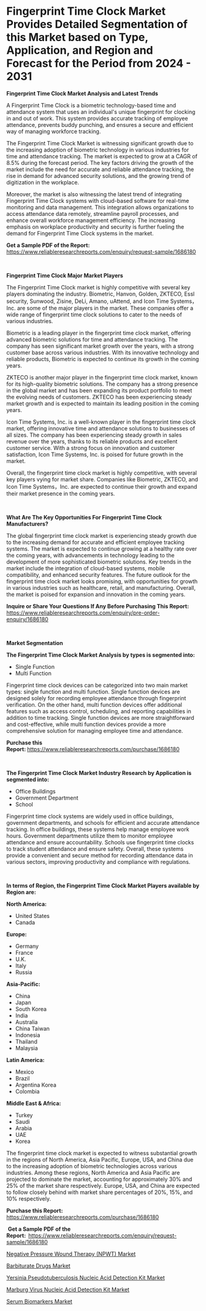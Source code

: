 <p><h1>Fingerprint Time Clock Market Provides Detailed Segmentation of this Market based on Type, Application, and Region and Forecast for the Period from 2024 - 2031</h1></p><p><strong>Fingerprint Time Clock Market Analysis and Latest Trends</strong></p>
<p><p>A Fingerprint Time Clock is a biometric technology-based time and attendance system that uses an individual's unique fingerprint for clocking in and out of work. This system provides accurate tracking of employee attendance, prevents buddy punching, and ensures a secure and efficient way of managing workforce tracking.</p><p>The Fingerprint Time Clock Market is witnessing significant growth due to the increasing adoption of biometric technology in various industries for time and attendance tracking. The market is expected to grow at a CAGR of 8.5% during the forecast period. The key factors driving the growth of the market include the need for accurate and reliable attendance tracking, the rise in demand for advanced security solutions, and the growing trend of digitization in the workplace.</p><p>Moreover, the market is also witnessing the latest trend of integrating Fingerprint Time Clock systems with cloud-based software for real-time monitoring and data management. This integration allows organizations to access attendance data remotely, streamline payroll processes, and enhance overall workforce management efficiency. The increasing emphasis on workplace productivity and security is further fueling the demand for Fingerprint Time Clock systems in the market.</p></p>
<p><strong>Get a Sample PDF of the Report:&nbsp;</strong> <a href="https://www.reliableresearchreports.com/enquiry/request-sample/1686180">https://www.reliableresearchreports.com/enquiry/request-sample/1686180</a></p>
<p>&nbsp;</p>
<p><strong>Fingerprint Time Clock Major Market Players</strong></p>
<p><p>The Fingerprint Time Clock market is highly competitive with several key players dominating the industry. Biometric, Hanvon, Golden, ZKTECO, Essl security, Sunwood, Zisine, DeLi, Amano, uAttend, and Icon Time Systems，Inc. are some of the major players in the market. These companies offer a wide range of fingerprint time clock solutions to cater to the needs of various industries.</p><p>Biometric is a leading player in the fingerprint time clock market, offering advanced biometric solutions for time and attendance tracking. The company has seen significant market growth over the years, with a strong customer base across various industries. With its innovative technology and reliable products, Biometric is expected to continue its growth in the coming years.</p><p>ZKTECO is another major player in the fingerprint time clock market, known for its high-quality biometric solutions. The company has a strong presence in the global market and has been expanding its product portfolio to meet the evolving needs of customers. ZKTECO has been experiencing steady market growth and is expected to maintain its leading position in the coming years.</p><p>Icon Time Systems, Inc. is a well-known player in the fingerprint time clock market, offering innovative time and attendance solutions to businesses of all sizes. The company has been experiencing steady growth in sales revenue over the years, thanks to its reliable products and excellent customer service. With a strong focus on innovation and customer satisfaction, Icon Time Systems, Inc. is poised for future growth in the market.</p><p>Overall, the fingerprint time clock market is highly competitive, with several key players vying for market share. Companies like Biometric, ZKTECO, and Icon Time Systems，Inc. are expected to continue their growth and expand their market presence in the coming years.</p></p>
<p>&nbsp;</p>
<p><strong>What Are The Key Opportunities For Fingerprint Time Clock Manufacturers?</strong></p>
<p><p>The global fingerprint time clock market is experiencing steady growth due to the increasing demand for accurate and efficient employee tracking systems. The market is expected to continue growing at a healthy rate over the coming years, with advancements in technology leading to the development of more sophisticated biometric solutions. Key trends in the market include the integration of cloud-based systems, mobile compatibility, and enhanced security features. The future outlook for the fingerprint time clock market looks promising, with opportunities for growth in various industries such as healthcare, retail, and manufacturing. Overall, the market is poised for expansion and innovation in the coming years.</p></p>
<p><strong>Inquire or Share Your Questions If Any Before Purchasing This Report:</strong> <a href="https://www.reliableresearchreports.com/enquiry/pre-order-enquiry/1686180">https://www.reliableresearchreports.com/enquiry/pre-order-enquiry/1686180</a></p>
<p>&nbsp;</p>
<p><strong>Market Segmentation</strong></p>
<p><strong>The Fingerprint Time Clock Market Analysis by types is segmented into:</strong></p>
<p><ul><li>Single Function</li><li>Multi Function</li></ul></p>
<p><p>Fingerprint time clock devices can be categorized into two main market types: single function and multi function. Single function devices are designed solely for recording employee attendance through fingerprint verification. On the other hand, multi function devices offer additional features such as access control, scheduling, and reporting capabilities in addition to time tracking. Single function devices are more straightforward and cost-effective, while multi function devices provide a more comprehensive solution for managing employee time and attendance.</p></p>
<p><strong>Purchase this Report:&nbsp;</strong><a href="https://www.reliableresearchreports.com/purchase/1686180">https://www.reliableresearchreports.com/purchase/1686180</a></p>
<p>&nbsp;</p>
<p><strong>The Fingerprint Time Clock Market Industry Research by Application is segmented into:</strong></p>
<p><ul><li>Office Buildings</li><li>Government Department</li><li>School</li></ul></p>
<p><p>Fingerprint time clock systems are widely used in office buildings, government departments, and schools for efficient and accurate attendance tracking. In office buildings, these systems help manage employee work hours. Government departments utilize them to monitor employee attendance and ensure accountability. Schools use fingerprint time clocks to track student attendance and ensure safety. Overall, these systems provide a convenient and secure method for recording attendance data in various sectors, improving productivity and compliance with regulations.</p></p>
<p>&nbsp;</p>
<p><strong>In terms of Region, the Fingerprint Time Clock Market Players available by Region are:</strong></p>
<p>
    <p> <strong> North America: </strong>
        <ul>
            <li>United States</li>
            <li>Canada</li>
        </ul>
        </p> 
    <p> <strong> Europe: </strong>
        <ul>
            <li>Germany</li>
            <li>France</li>
            <li>U.K.</li>
            <li>Italy</li>
            <li>Russia</li>
        </ul>
        </p> 
    <p> <strong> Asia-Pacific: </strong>
        <ul>
            <li>China</li>
            <li>Japan</li>
            <li>South Korea</li>
            <li>India</li>
            <li>Australia</li>
            <li>China Taiwan</li>
            <li>Indonesia</li>
            <li>Thailand</li>
            <li>Malaysia</li>
        </ul>
        </p> 
    <p> <strong> Latin America: </strong>
        <ul>
            <li>Mexico</li>
            <li>Brazil</li>
            <li>Argentina Korea</li>
            <li>Colombia</li>
        </ul>
        </p> 
    <p> <strong> Middle East & Africa: </strong>
        <ul>
            <li>Turkey</li>
            <li>Saudi</li>
            <li>Arabia</li>
            <li>UAE</li>
            <li>Korea</li>
        </ul>
    </p>
    </p>
<p><p>The fingerprint time clock market is expected to witness substantial growth in the regions of North America, Asia Pacific, Europe, USA, and China due to the increasing adoption of biometric technologies across various industries. Among these regions, North America and Asia Pacific are projected to dominate the market, accounting for approximately 30% and 25% of the market share respectively. Europe, USA, and China are expected to follow closely behind with market share percentages of 20%, 15%, and 10% respectively.</p></p>
<p><strong>Purchase this Report: </strong><a href="https://www.reliableresearchreports.com/purchase/1686180">https://www.reliableresearchreports.com/purchase/1686180</a></p>
<p>&nbsp;<strong>Get a Sample PDF of the Report:&nbsp;&nbsp;</strong><a href="https://www.reliableresearchreports.com/enquiry/request-sample/1686180">https://www.reliableresearchreports.com/enquiry/request-sample/1686180</a></p>
<p><strong></strong></p>
<p><p><a href="https://medium.com/@benjaminrice16/negative-pressure-wound-therapy-npwt-market-the-key-to-successful-business-strategy-forecast-c8770a2d5b3f">Negative Pressure Wound Therapy (NPWT) Market</a></p><p><a href="https://medium.com/@benjaminrice16/barbiturate-drugs-market-analysis-and-sze-forecasted-for-period-from-2024-to-2031-afd0f3d5e62a">Barbiturate Drugs Market</a></p><p><a href="https://github.com/johnbach50/Market-Research-Report-List-2/blob/main/yersinia-pseudotuberculosis-nucleic-acid-detection-kit-market.md">Yersinia Pseudotuberculosis Nucleic Acid Detection Kit Market</a></p><p><a href="https://github.com/lylyparadise/Market-Research-Report-List-2/blob/main/marburg-virus-nucleic-acid-detection-kit-market.md">Marburg Virus Nucleic Acid Detection Kit Market</a></p><p><a href="https://medium.com/@benjaminrice16/serum-biomarkers-market-size-cagr-trends-2024-2030-dd3a0cc89f94">Serum Biomarkers Market</a></p></p>